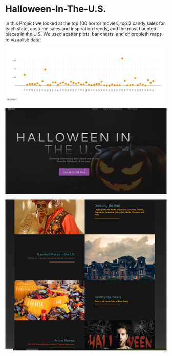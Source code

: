 # Halloween-In-The-U.S.
In this Project we looked at the top 100 horror movies, top 3 candy sales for each state, costume sales and inspiration trends, and the most haunted places in the U.S.
We used scatter plots, bar charts, and chloropleth maps to vizualise data.

![candy](candy.PNG)

![page](HW.PNG)

![page2](HW2.PNG)
